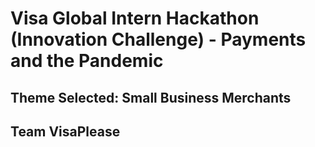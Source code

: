 # **Visa Global Intern Hackathon (Innovation Challenge) - Payments and the Pandemic**
## **Theme Selected: Small Business Merchants**
## **Team VisaPlease**
